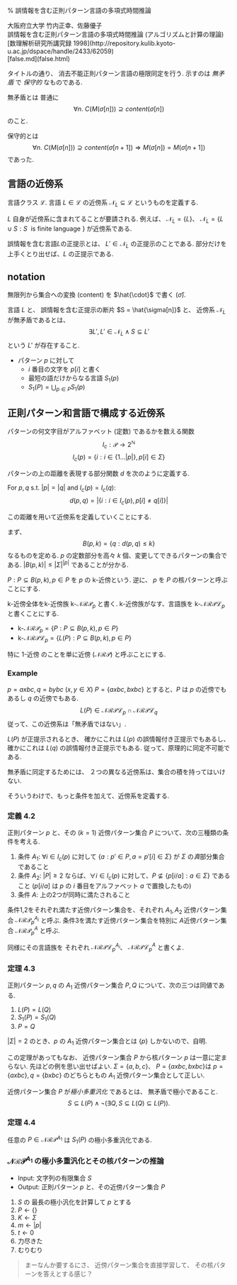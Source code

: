 % 誤情報を含む正則パターン言語の多項式時間推論

<section>
<div class="author">大阪府立大学 竹内正幸、佐藤優子</div>
<div class="title">誤情報を含む正則パターン言語の多項式時間推論 (アルゴリズムと計算の理論)</div>
<div class="public">[数理解析研究所講究録 1998](http://repository.kulib.kyoto-u.ac.jp/dspace/handle/2433/62059)</div>
<div class="note">[false.md](false.html)</div></section>

タイトルの通り、
消去不能正則パターン言語の極限同定を行う.
示すのは
*無矛盾*
で
*保守的*
なものである.

無矛盾とは
普通に
$$\forall n .~ C(M(\sigma[n])) \supseteq content(\sigma[n])$$
のこと.

保守的とは
$$\forall n .~ C(M(\sigma[n])) \supseteq content(\sigma[n+1]) \Rightarrow M(\sigma[n]) = M(\sigma[n+1])$$
であった.

## 言語の近傍系

言語クラス $\mathcal{L}$.
言語 $L \in \mathcal{L}$ の近傍系 $\mathcal{N}_L \subseteq \mathcal{L}$
というものを定義する.

$L$ 自身が近傍系に含まれてることが要請される.
例えば、
$\mathcal{N}_L = \{L\}$、
$\mathcal{N}_L = \{L \cup S : S ~ \text{ is finite language } \}$
が近傍系である.

誤情報を含む言語$L$の正提示とは、
$L' \in \mathcal{N}_L$ の正提示のことである.
部分だけを上手くとり出せば、$L$ の正提示である.

## notation

無限列から集合への変換 (content) を $\hat{\cdot}$ で書く ($\hat{\sigma}$).

言語 $L$ と、
誤情報を含む正提示の断片
$S = \hat{\sigma[n]}$
と、
近傍系 $\mathcal{N}_L$ が無矛盾であるとは、
$$\exists L', L' \in \mathcal{N}_L \land S \subseteq L'$$
という $L'$ が存在すること.

- パターン $p$ に対して
    - $i$ 番目の文字を $p[i]$ と書く
    - 最短の語だけからなる言語 $S_1(p)$
    - $S_1(P) = \bigcup_{p \in P} S_1(p)$

## 正則パターン和言語で構成する近傍系

パターンの何文字目がアルファベット (定数) であるかを数える関数
$$I_c : \mathcal{P} \rightarrow 2^\mathbb{N}$$
$$I_c(p) = \{ i : i \in \{1 \ldots |p|\}, p[i] \in \Sigma \}$$

パターンの上の距離を表現する部分関数 $d$ を次のように定義する.

For $p, q$ s.t.  $|p| = |q|$ and $I_c(p) = I_c(q)$:
$$d(p, q) = |\{ i : i \in I_c(p), p[i] \ne q[i] \}|$$

この距離を用いて近傍系を定義していくことにする.

まず、
$$B(p,k) = \{ q : d(p,q) \leq k \}$$
なるものを定める.
$p$ の定数部分を高々 $k$ 個、変更してできるパターンの集合である.
$|B(p,k)| \leq |\Sigma|^{|p|}$ であることが分かる.

$P : P \subseteq B(p,k), p \in P$
を $p$ の k-近傍という.
逆に、 $p$ を $P$ の核パターンと呼ぶことにする.

k-近傍全体をk-近傍族 k-$\mathcal{NRP}_p$ と書く.
k-近傍族がなす、言語族を k-$\mathcal{NRPL}_p$ と書くことにする.

- k-$\mathcal{NRP}_p = \{ P : P \subseteq B(p,k), p \in P \}$
- k-$\mathcal{NRPL}_p = \{ L(P) : P \subseteq B(p,k), p \in P \}$

特に 1-近傍 のことを単に近傍 ($\mathcal{NRP}$) と呼ぶことにする.

### Example

$p=axbc, q=bybc$ ($x,y \in X$)
$P = \{ axbc, bxbc \}$
とすると、$P$ は $p$ の近傍でもあるし $q$ の近傍でもある.
$$L(P) \in \mathcal{NRPL}_p \cap \mathcal{NRPL}_q$$
従って、この近傍系は「無矛盾ではない」.

$L(P)$ が正提示されるとき、
確かにこれは $L(p)$ の誤情報付き正提示でもあるし、
確かにこれは $L(q)$ の誤情報付き正提示でもある.
従って、原理的に同定不可能である.

無矛盾に同定するためには、
２つの異なる近傍系は、集合の積を持ってはいけない.

そういうわけで、もっと条件を加えて、近傍系を定義する.

### 定義 4.2

正則パターン $p$ と、その ($k=1$) 近傍パターン集合 $P$
について、次の三種類の条件を考える.

1. 条件 $A_1$: $\forall i \in I_c(p)$ に対して $\{ a : p' \in P, a = p'[i] \in \Sigma \}$ が $\Sigma$ の*真*部分集合であること
2. 条件 $A_2$: $|P| \geq 2$ ならば、$\forall i \in I_c(p)$ に対して、$P \not\subseteq \{ p[i/a] : a \in \Sigma \}$ であること ($p[i/a]$ は $p$ の $i$ 番目をアルファベット $a$ で置換したもの)
3. 条件 $A$: 上の2つが同時に満たされること

条件1,2をそれぞれ満たす近傍パターン集合を、それぞれ
$A_1, A_2$ 近傍パターン集合 $\mathcal{NRP}_p^{A_i}$ と呼ぶ.
条件3を満たす近傍パターン集合を特別に
$A$近傍パターン集合 $\mathcal{NRP}_p^A$ と呼ぶ.

同様にその言語族を
それぞれ
$\mathcal{NRPL}_p^{A_i}$、
$\mathcal{NRPL}_p^A$
と書くよ.

### 定理 4.3

正則パターン $p, q$ の
$A_1$ 近傍パターン集合 $P, Q$ について、次の三つは同値である.

1. $L(P) = L(Q)$
1. $S_1(P) = S_1(Q)$
1. $P = Q$

$|\Sigma|=2$ のとき、$p$ の $A_1$ 近傍パターン集合とは $\{p\}$ しかないので、自明.

この定理があってもなお、
近傍パターン集合 $P$ から核パターン $p$ は一意に定まらない.
先ほどの例を思い出せばよい.
$\Sigma=\{a,b,c\}$、
$P=\{axbc, bxbc\}$は
$p=\{axbc\}, q=\{bxbc\}$
のどちらともの
$A_1$ 近傍パターン集合として正しい.

近傍パターン集合 $P$ が*極小多重汎化* であるとは、
無矛盾で極小であること.
$$S \subseteq L(P) \land \lnot \left( \exists Q, S \subseteq L(Q) \subseteq L(P) \right) .$$

### 定理 4.4

任意の $P \in \mathcal{NRP}^{A_1}$ は $S_1(P)$ の極小多重汎化である.

### $\mathcal{NRP}^{A_1}$ の極小多重汎化とその核パターンの推論

- Input: 文字列の有限集合 $S$
- Output: 正則パターン $p$ と、その近傍パターン集合 $P$
1. $S$ の 最長の極小汎化を計算して $p$ とする
1. $P \leftarrow \{\}$
1. $K \leftarrow \Sigma$
1. $m \leftarrow |p|$
1. $t \leftarrow 0$
1. 力尽きた
1. むりむり

> まーなんか要するにさ、
近傍パターン集合を直接学習して、
その核パターンを答えとする感じ？


